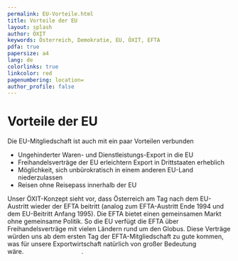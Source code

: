 ```yaml
---
permalink: EU-Vorteile.html
title: Vorteile der EU
layout: splash
author: ÖXIT
keywords: Österreich, Demokratie, EU, ÖXIT, EFTA
pdfa: true
papersize: a4
lang: de
colorlinks: true
linkcolor: red
pagenumbering: location=
author_profile: false
---
```


# Vorteile der EU

Die EU-Mitgliedschaft ist auch mit ein paar Vorteilen verbunden

* Ungehinderter Waren- und Dienstleistungs-Export in die EU
* Freihandelsverträge der EU erleichtern Export in Drittstaaten erheblich
* Möglichkeit, sich unbürokratisch in einem anderen EU-Land niederzulassen
* Reisen ohne Reisepass innerhalb der EU

Unser ÖXIT-Konzept sieht vor, dass Österreich am Tag nach dem EU-Austritt wieder der EFTA beitritt (analog zum EFTA-Austritt Ende 1994 und dem EU-Beitritt Anfang 1995). Die EFTA bietet einen gemeinsamen Markt ohne gemeinsame Politik. So die EU verfügt die EFTA über Freihandelsverträge mit vielen Ländern rund um den Globus. Diese Verträge würden uns ab dem ersten Tag der EFTA-Mitgliedschaft zu gute kommen, was für unsere Exportwirtschaft natürlich von großer Bedeutung wäre.                                 .
